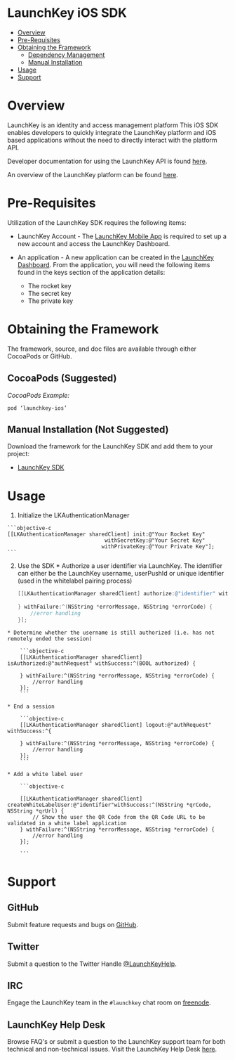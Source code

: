 # LaunchKey iOS SDK

  * [Overview](#overview)
  * [Pre-Requisites](#prerequisites)
  * [Obtaining the Framework](#obtaining)
    * [Dependency Management](#dependency-management)
    * [Manual Installation](#manual-installation)
  * [Usage](#usage)
  * [Support](#support)

# <a name="overview"></a>Overview

LaunchKey is an identity and access management platform  This iOS SDK enables developers to quickly integrate
the LaunchKey platform and iOS based applications without the need to directly interact with the platform API.

Developer documentation for using the LaunchKey API is found [here](https://launchkey.com/docs/).

An overview of the LaunchKey platform can be found [here](https://launchkey.com/platform).

#  <a name="prerequisites"></a>Pre-Requisites

Utilization of the LaunchKey SDK requires the following items:

 * LaunchKey Account - The [LaunchKey Mobile App](https://launchkey.com/app) is required to set up a new account and
 access the LaunchKey Dashboard.
 
 * An application - A new application can be created in the [LaunchKey Dashboard](https://dashboard.launchkey.com/).
   From the application, you will need the following items found in the keys section of the application details:

    * The rocket key
    * The secret key
    * The private key

#  <a name="obtaining"></a>Obtaining the Framework

The framework, source, and doc files are available through either CocoaPods or GitHub.

## <a name="dependency-management"></a>CocoaPods (Suggested)

_CocoaPods Example:_

```
pod ‘launchkey-ios’
```

## <a name="manual-installation"></a>Manual Installation (Not Suggested)

Download the framework for the LaunchKey SDK and add them to your project:

  * [LaunchKey SDK](https://s3.amazonaws.com/launchkey-sdk/ios/LaunchKeyManager.framework.zip)


#  <a name="usage"></a>Usage

  1. Initialize the LKAuthenticationManager

    ```objective-c
    [[LKAuthenticationManager sharedClient] init:@"Your Rocket Key"
                                   withSecretKey:@"Your Secret Key"
                                  withPrivateKey:@"Your Private Key"];
    ```

  2. Use the SDK
    * Authorize a user identifier via LaunchKey. The identifier can either be the LaunchKey username, userPushId or unique identifier (used in the whitelabel pairing process)

        ```objective-c
        [[LKAuthenticationManager sharedClient] authorize:@"identifier" withSuccess:^(NSString *userHash, NSString *authRequest, NSString *userPushId, NSString *deviceId) {
    
		} withFailure:^(NSString *errorMessage, NSString *errorCode) {
     		//error handling
		}];
        ```

    * Determine whether the username is still authorized (i.e. has not remotely ended the session)

        ```objective-c
        [[LKAuthenticationManager sharedClient] isAuthorized:@"authRequest" withSuccess:^(BOOL authorized) {
        
    	} withFailure:^(NSString *errorMessage, NSString *errorCode) {
        	//error handling
    	}];
        ```

    * End a session

        ```objective-c
        [[LKAuthenticationManager sharedClient] logout:@"authRequest" withSuccess:^{
        
    	} withFailure:^(NSString *errorMessage, NSString *errorCode) {
        	//error handling
    	}];
        ```
        
    * Add a white label user

        ```objective-c

        [[LKAuthenticationManager sharedClient] createWhiteLabelUser:@"identifier"withSuccess:^(NSString *qrCode, NSString *qrUrl) {
        	// Show the user the QR Code from the QR Code URL to be validated in a white label application
    	} withFailure:^(NSString *errorMessage, NSString *errorCode) {
        	//error handling
    	}];

        ```

#  <a name="support"></a>Support

## GitHub

Submit feature requests and bugs on [GitHub](https://github.com/LaunchKey/launchkey-ios/issues).

## Twitter

Submit a question to the Twitter Handle [@LaunchKeyHelp](https://twitter.com/LaunchKeyHelp).

## IRC

Engage the LaunchKey team in the `#launchkey` chat room on [freenode](https://freenode.net/).

## LaunchKey Help Desk

Browse FAQ's or submit a question to the LaunchKey support team for both
technical and non-technical issues. Visit the LaunchKey Help Desk [here](https://launchkey.desk.com/).